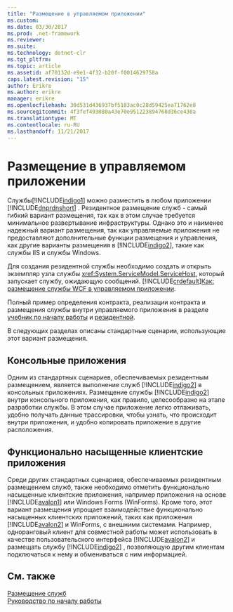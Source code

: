 ```yaml
---
title: "Размещение в управляемом приложении"
ms.custom: 
ms.date: 03/30/2017
ms.prod: .net-framework
ms.reviewer: 
ms.suite: 
ms.technology: dotnet-clr
ms.tgt_pltfrm: 
ms.topic: article
ms.assetid: af70132d-e9e1-4f32-b20f-f0014629758a
caps.latest.revision: "15"
author: Erikre
ms.author: erikre
manager: erikre
ms.openlocfilehash: 30d531d436937bf5183ac0c28d59425ea71762e8
ms.sourcegitcommit: 4f3fef493080a43e70e951223894768d36ce430a
ms.translationtype: MT
ms.contentlocale: ru-RU
ms.lasthandoff: 11/21/2017
---
```

# <a name="hosting-in-a-managed-application"></a>Размещение в управляемом приложении
Службы[!INCLUDE[indigo1](../../../../includes/indigo1-md.md)] можно разместить в любом приложении [!INCLUDE[dnprdnshort](../../../../includes/dnprdnshort-md.md)] . Резидентное размещение служб - самый гибкий вариант размещения, так как в этом случае требуется минимальное развертывание инфраструктуры. Однако это и наименее надежный вариант размещения, так как управляемые приложения не предоставляют дополнительные функции размещения и управления, как другие варианты размещения в [!INCLUDE[indigo2](../../../../includes/indigo2-md.md)], такие как службы IIS и службы Windows.  
  
 Для создания резидентной службы необходимо создать и открыть экземпляр узла службы <xref:System.ServiceModel.ServiceHost>, который запускает службу, ожидающую сообщений. [!INCLUDE[crdefault](../../../../includes/crdefault-md.md)][Как: размещение службы WCF в управляемом приложении](../../../../docs/framework/wcf/how-to-host-a-wcf-service-in-a-managed-application.md).  
  
 Полный пример определения контракта, реализации контракта и размещения службы внутри управляемого приложения в разделе [учебник по началу работы](../../../../docs/framework/wcf/getting-started-tutorial.md) и [резидентной](../../../../docs/framework/wcf/samples/self-host.md).  
  
 В следующих разделах описаны стандартные сценарии, использующие этот вариант размещения.  
  
## <a name="console-applications"></a>Консольные приложения  
 Одним из стандартных сценариев, обеспечиваемых резидентным размещением, является выполнение служб [!INCLUDE[indigo2](../../../../includes/indigo2-md.md)] в консольных приложениях. Размещение службы [!INCLUDE[indigo2](../../../../includes/indigo2-md.md)] внутри консольного приложения, как правило, целесообразно на этапе разработки службы. В этом случае приложение легко отлаживать, удобно получать данные трассировки, чтобы узнать, что происходит внутри приложения, и удобно копировать приложение в другие расположения.  
  
## <a name="rich-client-applications"></a>Функционально насыщенные клиентские приложения  
 Среди других стандартных сценариев, обеспечиваемых резидентным размещением служб, также необходимо отметить функционально насыщенные клиентские приложения, например приложения на основе [!INCLUDE[avalon1](../../../../includes/avalon1-md.md)] или Windows Forms (WinForms). Кроме того, этот вариант размещения упрощает взаимодействие функционально насыщенных клиентских приложений, таких как приложения [!INCLUDE[avalon2](../../../../includes/avalon2-md.md)] и WinForms, с внешними системами. Например, одноранговый клиент для совместной работы может использовать в качестве пользовательского интерфейса [!INCLUDE[avalon2](../../../../includes/avalon2-md.md)] и размещать службу [!INCLUDE[indigo2](../../../../includes/indigo2-md.md)] , позволяющую другим клиентам подключаться к нему и обмениваться с ним информацией.  
  
## <a name="see-also"></a>См. также  
 [Размещение служб](../../../../docs/framework/wcf/hosting-services.md)  
 [Руководство по началу работы](../../../../docs/framework/wcf/getting-started-tutorial.md)
